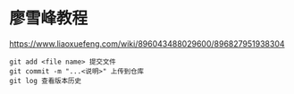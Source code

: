 # 廖雪峰教程

<https://www.liaoxuefeng.com/wiki/896043488029600/896827951938304>

```
git add <file name> 提交文件
git commit -m "...<说明>" 上传到仓库
git log 查看版本历史
```

